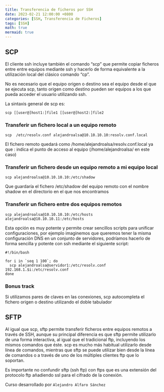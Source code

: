 ```yaml
---
title: Transferencia de ficheros por SSH
date: 2023-02-21 12:00:00 +0800
categories: [SSH, Transferencia de Ficheros]
tags: [SSH]
math: true
mermaid: true
---
```



## SCP

El cliente ssh incluye también el comando “scp” que permite copiar ficheros entre entre equipos mediante ssh y hacerlo de forma equivalente a la utilización local del clásico comando “cp”.

No es necesario que el equipo origen o destino sea el equipo desde el que se ejecuta scp, tanto origen como destino pueden ser equipos a los que pueda acceder el usuario utilizando ssh.

La sintaxis general de scp es:

```
scp [[user@]host1:]file1 [[user@]host2:]file2
```

### Transferir un fichero local a un equipo remoto

```
scp  /etc/resolv.conf alejandroalsa@10.10.10.10:resolv.conf.local
```
El fichero remoto quedará como /home/alejandroalsa/resolv.conf.local ya que : indica el punto de acceso al equipo (/home/alejandroalsa/ en este caso)

### Transferir un fichero desde un equipo remoto a mi equipo local

```
scp alejandroalsa@10.10.10.10:/etc/shadow
```

Que guardaría el fichero /etc/shadow del equipo remoto con el nombre shadow en el directorio en el que nos encontramos

### Transferir un fichero entre dos equipos remotos

```
scp alejandroalsa@10.10.10.10:/etc/hosts alejandroalsa@10.10.10.11:/etc/hosts
```

Esta opción es muy potente y permite crear sencillos scripts para unificar configuraciones, por ejemplo imaginemos que queremos tener la misma configuración DNS en un conjunto de servidores, podríamos hacerlo de forma sencilla y potente con ssh mediante el siguiente script:

```
#!/bin/bash

for i in `seq 1 100`; do
  scp alejandroalsa@servidor1:/etc/resolv.conf 192.168.1.$i:/etc/resolv.conf
done
```

### Bonus track

Si utilizamos pares de claves en las conexiones, scp autocompleta el fichero origen o destino utilizando el doble tabulador

## SFTP

Al igual que scp, sftp permite transferir ficheros entre equipos remotos a través de SSH, aunque su principal diferencia es que sftp permite utilizarlo de una forma interactiva, al igual que el tradicional ftp, incluyendo los mismos comandos que éste. scp es mucho más habitual utilizarlo desde línea de comandos, mientras que sftp se puede utilizar bien desde la línea de comandos o a través de uno de los múltiples clientes ftp que lo soportan.

Es importante no confundir sftp (ssh ftp) con ftps que es una extensión del protocolo ftp añadiendo ssl para el cifrado de la conexión.

Curso desarrollado por `Alejandro Alfaro Sánchez`
